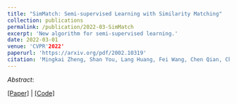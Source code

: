 ```yaml
---
title: "SimMatch: Semi-supervised Learning with Similarity Matching"
collection: publications
permalink: /publication/2022-03-SimMatch
excerpt: 'New algorithm for semi-supervised learning.'
date: 2022-03-01
venue: 'CVPR'2022'
paperurl: 'https://arxiv.org/pdf/2002.10319'
citation: 'Mingkai Zheng, Shan You, Lang Huang, Fei Wang, Chen Qian, Chang Xu (2022). &quot;SimMatch: Semi-supervised Learning with Similarity Matching; <i>CVPR'2022</i>.'
---
```


*Abstract*:

[\[Paper\]](https://arxiv.org/pdf/2002.10319) | [\[Code\]](https://github.com/LayneH/self-adaptive-training)
